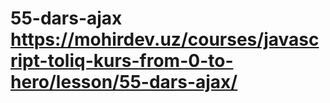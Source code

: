 # 55-dars-ajax https://mohirdev.uz/courses/javascript-toliq-kurs-from-0-to-hero/lesson/55-dars-ajax/
